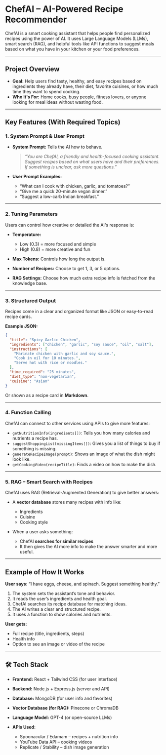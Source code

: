 #  ChefAI – AI-Powered Recipe Recommender

ChefAI is a smart cooking assistant that helps people find personalized recipes using the power of AI. It uses Large Language Models (LLMs), smart search (RAG), and helpful tools like API functions to suggest meals based on what you have in your kitchen or your food preferences.

---

##  Project Overview

* **Goal:** Help users find tasty, healthy, and easy recipes based on ingredients they already have, their diet, favorite cuisines, or how much time they want to spend cooking.
* **Who It's For:** Home cooks, busy people, fitness lovers, or anyone looking for meal ideas without wasting food.

---

##  Key Features (With Required Topics)

### 1. **System Prompt & User Prompt**

* **System Prompt:** Tells the AI how to behave.

  > *“You are ChefAI, a friendly and health-focused cooking assistant. Suggest recipes based on what users have and their preferences. If something is unclear, ask more questions.”*

* **User Prompt Examples:**

  * “What can I cook with chicken, garlic, and tomatoes?”
  * “Give me a quick 20-minute vegan dinner.”
  * “Suggest a low-carb Indian breakfast.”

---

### 2. **Tuning Parameters**

Users can control how creative or detailed the AI's response is:

* **Temperature:**

  * Low (0.3) = more focused and simple
  * High (0.8) = more creative and fun
* **Max Tokens:** Controls how long the output is.
* **Number of Recipes:** Choose to get 1, 3, or 5 options.
* **RAG Settings:** Choose how much extra recipe info is fetched from the knowledge base.

---

### 3. **Structured Output**

Recipes come in a clear and organized format like JSON or easy-to-read recipe cards.

**Example JSON:**

```json
{
  "title": "Spicy Garlic Chicken",
  "ingredients": ["chicken", "garlic", "soy sauce", "oil", "salt"],
  "instructions": [
    "Marinate chicken with garlic and soy sauce.",
    "Cook in oil for 10 minutes.",
    "Serve hot with rice or noodles."
  ],
  "time_required": "25 minutes",
  "diet_type": "non-vegetarian",
  "cuisine": "Asian"
}
```

Or shown as a recipe card in **Markdown**.

---

### 4. **Function Calling**

ChefAI can connect to other services using APIs to give more features:

* `getNutritionInfo(ingredients[])`: Tells you how many calories and nutrients a recipe has.
* `suggestShoppingList(missingItems[])`: Gives you a list of things to buy if something is missing.
* `generateRecipeImage(prompt)`: Shows an image of what the dish might look like.
* `getCookingVideo(recipeTitle)`: Finds a video on how to make the dish.

---

### 5. **RAG – Smart Search with Recipes**

ChefAI uses RAG (Retrieval-Augmented Generation) to give better answers:

* A **vector database** stores many recipes with info like:

  * Ingredients
  * Cuisine
  * Cooking style
* When a user asks something:

  * ChefAI **searches for similar recipes**
  * It then gives the AI more info to make the answer smarter and more useful.

---

##  Example of How It Works

**User says:** “I have eggs, cheese, and spinach. Suggest something healthy.”

1. The system sets the assistant’s tone and behavior.
2. It reads the user’s ingredients and health goal.
3. ChefAI searches its recipe database for matching ideas.
4. The AI writes a clear and structured recipe.
5. It uses a function to show calories and nutrients.

**User gets:**

* Full recipe (title, ingredients, steps)
* Health info
* Option to see an image or video of the recipe

---

## 🛠️ Tech Stack

* **Frontend:** React + Tailwind CSS (for user interface)
* **Backend:** Node.js + Express.js (server and API)
* **Database:** MongoDB (for user info and favorites)
* **Vector Database (for RAG):** Pinecone or ChromaDB
* **Language Model:** GPT-4 (or open-source LLMs)
* **APIs Used:**

  * Spoonacular / Edamam – recipes + nutrition info
  * YouTube Data API – cooking videos
  * Replicate / Stability – dish image generation


